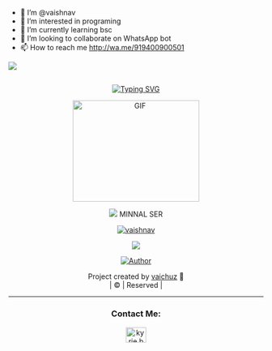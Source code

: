 - 👋 I’m @vaishnav
- 👀 I’m interested in programing
- 🌱 I’m currently learning bsc 
- 💞️ I’m looking to collaborate on WhatsApp bot
- 📫 How to reach me http://wa.me/919400900501

<a><img src='https://i.imgur.com/LyHic3i.gif'/></a>
## <!-- Typing SVG -->
<p align="center">
    <a href="https://git.io/J0hKr">
        <img
        src="https://readme-typing-svg.herokuapp.com?size=30&width=800&lines=hello+guys+Welcome+To+vaichuz+Repo."
            alt="Typing SVG"
        />
    </a>
</p>
<div align="center">
  <p align="center">
<img src="https://i.imgur.com/VYfZfUK.mp4" alt="GIF" width="250" height="200"/>
</p>
<a><img src='https://i.imgur.com/LyHic3i.gif'/></a>
MINNAL SER
 <p align="center">
<a href="#"><img title="vaishnav" src="https://i.imgur.com/cdEC5PS.jpeg"></a>
</p>
<a><img src='https://i.imgur.com/LyHic3i.gif'/></a>
  <p align="center">
<a href="https://github.com/minnalser4"><img title="Author" src="https://img.shields.io/badge/Author-minnal-ser/pikachu?color=blue&style=for-the-badge&logo=whatsapp"></a>
</p>
</div>
<p align="center">
Project created by <a href="https://github.com/minnalser4">vaichuz</a> 🍁
    <br>
       | © |
        Reserved |
    <br> 
</p>

----

<h3 align="center">Contact Me:</h3>
<p align="center">
<a href="https://instagram.com/minnal_44?utm_medium=copy_link" target="blank"><img align="center" src="https://cdn.jsdelivr.net/npm/simple-icons@3.0.1/icons/instagram.svg" alt="kyrie.baran" height="30" width="40" /></a>
</p>

